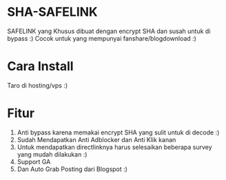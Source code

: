 # SHA-SAFELINK
SAFELINK yang Khusus dibuat dengan encrypt SHA dan susah untuk di bypass :)
Cocok untuk yang mempunyai fanshare/blogdownload :)

# Cara Install 
Taro di hosting/vps :)

# Fitur 
 1. Anti bypass karena memakai encrypt SHA yang sulit untuk di decode :)
 2. Sudah Mendapatkan Anti Adblocker dan Anti Klik kanan
 3. Untuk mendapatkan directlinknya harus selesaikan beberapa survey yang mudah dilakukan :)
 4. Support GA
 5. Dan Auto Grab Posting dari Blogspot :)
